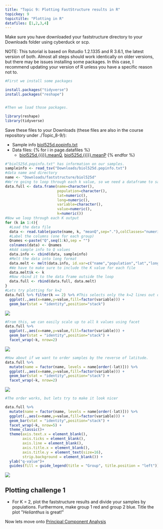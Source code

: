 ```yaml
---
title: "Topic 9: Plotting FastStructure results in R"
topickey: 9
topictitle: "Plotting in R"
datafiles: [1,2,3,4]
---
```


Make sure you have downloaded your faststructure directory to your Downloads folder using cyberduck or scp.

NOTE: This tutorial is based on Rstudio 1.2.1335 and R 3.6.1, the latest version of both. Almost all steps should work identically on older versions, but there may be issues installing some packages. In this case, I recommend updating your version of R unless you have a specific reason not to. 

``` r
#First we install some packages

install.packages("tidyverse")
install.packages("reshape")


#Then we load those packages.

library(reshape)
library(tidyverse)
```


Save these files to your Downloads (these files are also in the course repository under ./Topic_8-9/):
  - Sample info [biol525d.popinfo.txt](biol525d.popinfo.txt)
  - Data files:
    {% for i in page.datafiles %}
    - [biol525d.{{i}}.meanQ](./biol525d.{{i}}.meanQ), [biol525d.{{i}}.meanP](./biol525d.{{i}}.meanP)
    {% endfor %}

``` r
#"biol525d.popinfo.txt" has information on our samples.
sampleinfo <- read_tsv("Downloads/biol525d.popinfo.txt")
#data name and directory
name <- "Downloads/faststructure/biol525d"
#We're going to loop through each k value, so we need a dataframe to save those values
data.full <- data.frame(name=character(),
                        population=character(),
                        lat=numeric(),
                        long=numeric(),
                        variable=character(),
                        value=numeric(),
                        k=numeric())
#Now we loop through each K output
for (k in 1:4){
  #Load the data file
  data <- read.table(paste(name, k, "meanQ",sep="."),colClasses="numeric")
  #Label the columns (one for each group)
  Qnames <-paste("Q",seq(1:k),sep = "")
  colnames(data) <- Qnames
  #Add sample info to Q values
  data.info <- cbind(data, sampleinfo)
  #Melt the data into long format
  data.melt <- melt(data.info, id.var=c("name","population","lat","long"))
  #We have to make sure to include the K value for each file
  data.melt$k <- k
  #Now rbind it to the data frame outside the loop
  data.full <- rbind(data.full, data.melt)
}
#Lets try plotting for k=2
data.full %>% filter(k == 2) %>% #This selects only the k=2 lines out of the full set
  ggplot(.,aes(x=name,y=value,fill=factor(variable))) +
  geom_bar(stat = "identity",position="stack")
```

![](figure/structure1-1.png)

``` r
#From this, we can easily scale up to all k values using facet
data.full %>%
  ggplot(.,aes(x=name,y=value,fill=factor(variable))) +
  geom_bar(stat = "identity",position="stack") +
  facet_wrap(~k, nrow=2)
```

![](figure/structure1-2.png)

``` r
#How about if we want to order samples by the reverse of latitude.
data.full %>%
  mutate(name = factor(name, levels = name[order(-lat)])) %>%
  ggplot(.,aes(x=name,y=value,fill=factor(variable))) +
  geom_bar(stat = "identity",position="stack") +
  facet_wrap(~k, nrow=2)
```


![](figure/structure1-3.png)

``` r
#The order works, but lets try to make it look nicer

data.full %>%
  mutate(name = factor(name, levels = name[order(-lat)])) %>%
  ggplot(.,aes(x=name,y=value,fill=factor(variable))) +
  geom_bar(stat = "identity",position="stack") +
  facet_wrap(~k, nrow=5) +
  theme_classic()+
  theme(axis.text.x = element_blank(),
        axis.ticks = element_blank(), 
        axis.line = element_blank(),
        axis.title.x = element_blank(),
        axis.title.y = element_text(size=16),
        strip.background = element_blank()) +
  ylab("q-value")+
  guides(fill = guide_legend(title = "Group", title.position = "left"))
```


![](figure/structure1-4.png)

Plotting challenge 1
--------------------

-   For K = 2, plot the faststructure results and divide your samples by populations. Furthermore, make group 1 red and group 2 blue. Title the plot "*Helianthus* is great!"



Now lets move onto [Principal Component Analysis](./pca.md)
